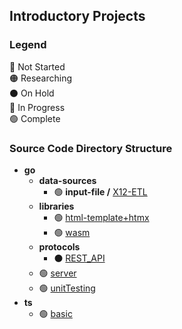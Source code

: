 <!--## Third Party Accounts
* [Exercism Account](https://exercism.org/profiles/nomadicGopher) ( [_Source Code_)](https://github.com/nomadicGopher/Sandbox/tree/main/Exercism) )
* [HackTheBox Account](https://app.hackthebox.com/users/2141921) ( [_Source Code_](https://github.com/nomadicGopher/Sandbox/tree/main/HackTheBox) )
* [HackerRank Account](https://hackerrank.com/profile/nomadicGopher)
* [Advent of Code](https://adventofcode.com) ( [_Source Code_]() )-->

## Introductory Projects
### Legend <!--🟡⚪⚠️-->
🔴 Not Started  
🟠 Researching  
⚫ On Hold  
🔵 In Progress  
🟢 Complete

### Source Code Directory Structure
* **go**
  * **data-sources**
    * 🟢 **input-file /** [X12-ETL](https://github.com/nomadicGopher/Sandbox/tree/main/go/data-sources/input-file/X12-ETL)
  * **libraries**
    * 🟢 [html-template+htmx](https://github.com/nomadicGopher/Sandbox/tree/main/go/libraries/html-template%2Bhtmx)
    * 🟢 [wasm](https://github.com/nomadicGopher/Sandbox/tree/main/go/libraries/wasm)
  * **protocols**
      * ⚫ [REST_API](https://github.com/nomadicGopher/Sandbox/tree/main/go/protocols/REST_API)
  * 🟢 [server](https://github.com/nomadicGopher/Sandbox/tree/main/go/server)
  * 🟢 [unitTesting](https://github.com/nomadicGopher/Sandbox/tree/main/go/unitTesting)
* **ts**
  * 🟢 [basic](https://github.com/nomadicGopher/Sandbox/tree/main/ts/basic)